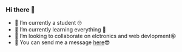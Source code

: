 ### Hi there 👋

<!--
**idivyanshbansal/idivyanshbansal** is a ✨ _special_ ✨ repository because its `README.md` (this file) appears on your GitHub profile.

Here are some ideas to get you started:-->

- 🔭 I’m currently a student 🙄
- 🌱 I’m currently learning everything 🤣
- 👯 I’m looking to collaborate on elctronics and web devlopment😝
- 💬 You can send me a message <!--[here](https://idivyanshbansal.tk/)--><a href="https://idivyanshbansal.tk/" target="_blank">here</a>😎

